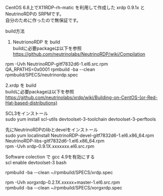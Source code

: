 CentOS 6.8上でX11RDP-rh-matic を利用して作成した xrdp 0.9.1x と NeutrinoRDPの SRPMです。  
自分のために作ったので無保証です。

build方法

1. NeutrionoRDP を build  
buildに必要packageは以下を参照  
https://github.com/neutrinolabs/NeutrinoRDP/wiki/Compilation  

rpm -Uvh NeutrinoRDP-gitf7832d6-1.el6.src.rpm  
QA_RPATHS=0x0001 rpmbuild -ba --clean rpmbuild/SPECS/neutrinordp.spec  

2.xrdp を build  
buildに必要packageは以下を参照  
https://github.com/neutrinolabs/xrdp/wiki/Building-on-CentOS-(or-Red-Hat-based-distributions)  

SCL3をインストール  
sudo yum install scl-utils devtoolset-3-toolchain devtoolset-3-perftools   
  
先にNeutrinoRDPのlibとdevelをインストール  
sudo yum localinstall NeutrinoRDP-devel-gitf7832d6-1.el6.x86_64.rpm NeutrinoRDP-libs-gitf7832d6-1.el6.x86_64.rpm  
rpm -Uvh xrdp-0.9.1X.xxxxxxx.el6.src.rpm  
  
Software colection で gcc 4.9を有効にする  
scl enable devtoolset-3 bash  
  
rpmbuild -ba --clean ~/rpmbuild/SPECS/xrdp.spec  
  
  
rpm -Uvh xorgxrdp-0.2.1X.xxxxx+master-1.el6.src.rpm  
rpmbuild -ba --clean ~/rpmbuild/SPECS/xorgxrdp.spec  
  
